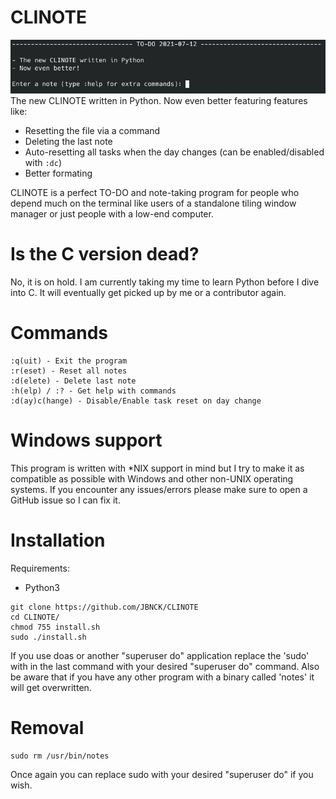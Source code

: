 # CLINOTE
![](demos/demo1.png)
The new CLINOTE written in Python. Now even better featuring features like:
- Resetting the file via a command
- Deleting the last note
- Auto-resetting all tasks when the day changes (can be enabled/disabled with `:dc`)
- Better formating

CLINOTE is a perfect TO-DO and note-taking program for people who depend much on the terminal like users of a standalone tiling window manager or just people with a low-end computer.
# Is the C version dead?
No, it is on hold. I am currently taking my time to learn Python before I dive into C. It will eventually get picked up by me or a contributor again.
# Commands
```
:q(uit) - Exit the program
:r(eset) - Reset all notes
:d(elete) - Delete last note
:h(elp) / :? - Get help with commands
:d(ay)c(hange) - Disable/Enable task reset on day change
```
# Windows support
This program is written with *NIX support in mind but I try to make it as compatible as possible with Windows and other non-UNIX operating systems. If you encounter any issues/errors please make sure to open a GitHub issue so I can fix it.
# Installation
Requirements:
- Python3

```
git clone https://github.com/JBNCK/CLINOTE
cd CLINOTE/
chmod 755 install.sh
sudo ./install.sh
```
If you use doas or another "superuser do" application replace the 'sudo' with in the last command with your desired "superuser do" command. Also be aware that if you have any other program with a binary called 'notes' it will get overwritten.
# Removal
```
sudo rm /usr/bin/notes
```
Once again you can replace sudo with your desired "superuser do" if you wish.
